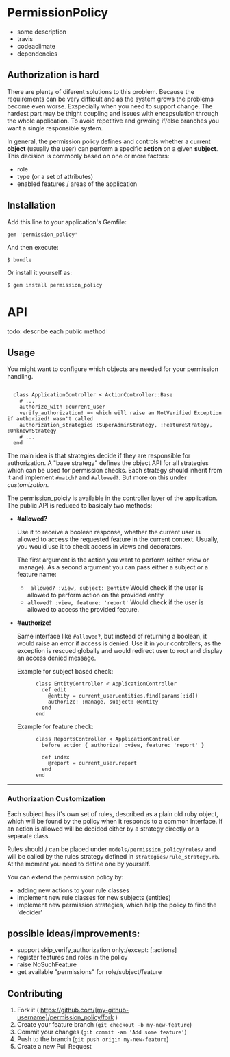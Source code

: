 # PermissionPolicy

* some description
* travis
* codeaclimate
* dependencies


## Authorization is hard

There are plenty of diferent solutions to this problem.
Because the requirements can be very difficult and as the system grows the problems become even worse. Exspecially when you need to support change.
The hardest part may be thight coupling and issues with encapsulation through the whole application.
To avoid repetitive and grwoing if/else branches you want a single responsible system.

In general, the permission policy defines and controls whether a current **object** (usually the user) can perform a specific **action** on a given **subject**. This decision is commonly based on one or more
factors:

* role
* type (or a set of attributes)
* enabled features / areas of the application


## Installation

Add this line to your application's Gemfile:

    gem 'permission_policy'

And then execute:

    $ bundle

Or install it yourself as:

    $ gem install permission_policy

# API

todo: describe each public method

## Usage

You might want to configure which objects are needed for your permission handling.

```

  class ApplicationController < ActionController::Base
    # ...
    authorize_with :current_user
    verify_authorization! => which will raise an NotVerified Exception if authorized! wasn't called
    authorization_strategies :SuperAdminStrategy, :FeatureStrategy, :UnknownStrategy
    # ...
  end

```

The main idea is that strategies decide if they are responsible for authorization.
A "base strategy" defines the object API for all strategies which can be
used for permission checks. Each strategy should inherit from it and
implement `#match?` and `#allowed?`. But more on this under *customization*.

The permission_polciy is available in the controller layer of the application.
The public API is reduced to basicaly two methods:

* **#allowed?**

  Use it to receive a boolean response, whether the current user is allowed to
  access the requested feature in the current context.
  Usually, you would use it to check access in views and decorators.

  The first argument is the action you want to perform (either :view or :manage).
  As a second argument you can pass either a subject or a feature name:

  * ``` allowed? :view, subject: @entity```
    Would check if the user is allowed to perform action on the provided entity
  * ``` allowed? :view, feature: 'report' ```
    Would check if the user  is allowed to access the provided feature.


* **#authorize!**

  Same interface like ```#allowed?```, but instead of returning a boolean,
  it would raise an error if access is denied. Use it in your controllers,
  as the exception is rescued globally and would redirect user to root
  and display an access denied message.

  Example for subject based check:

  ```
        class EntityController < ApplicationController
          def edit
            @entity = current_user.entities.find(params[:id])
            authorize! :manage, subject: @entity
          end
        end
  ```

  Example for feature check:

  ```
        class ReportsController < ApplicationController
          before_action { authorize! :view, feature: 'report' }

          def index
            @report = current_user.report
          end
        end
  ```

---
### Authorization Customization

Each subject has it's own set of rules, described as a plain old ruby object,
which will be found by the policy when it responds to a common interface.
If an action is allowed will be decided either by a strategy directly or a separate class.

Rules should / can be placed under `models/permission_policy/rules/` and will
be called by the rules strategy defined in `strategies/rule_strategy.rb`.
At the moment you need to define one by yourself.

You can extend the permission policy by:

 - adding new actions to your rule classes
 - implement new rule classes for new subjects (entities)
 - implement new permission strategies, which help the policy to find the 'decider'


## possible ideas/improvements:

- support skip_verify_authorization only:/except: [:actions]
- register features and roles in the policy
- raise NoSuchFeature
- get available "permissions" for role/subject/feature

## Contributing

1. Fork it ( https://github.com/[my-github-username]/permission_policy/fork )
2. Create your feature branch (`git checkout -b my-new-feature`)
3. Commit your changes (`git commit -am 'Add some feature'`)
4. Push to the branch (`git push origin my-new-feature`)
5. Create a new Pull Request
